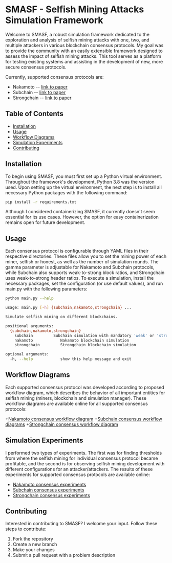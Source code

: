 # SMASF - Selfish Mining Attacks Simulation Framework

Welcome to SMASF, a robust simulation framework dedicated to the exploration
and analysis of selfish mining attacks with one, two, and multiple attackers
in various blockchain consensus protocols. My goal was to provide the community
with an easily extensible framework designed to assess the impact of selfish mining
attacks. This tool serves as a platform for testing existing systems and
assisting in the development of new, more secure consensus protocols.

Currently, supported consensus protocols are:

+ Nakamoto -- [link to paper](https://bitcoin.org/bitcoin.pdf)
+ Subchain -- [link to paper](https://ledgerjournal.org/ojs/index.php/ledger/article/view/40)
+ Strongchain -- [link to paper](https://www.usenix.org/conference/usenixsecurity19/presentation/szalachowski)

## Table of Contents

+ [Installation](#installation)
+ [Usage](#usage)
+ [Workflow Diagrams](#workflow-diagrams)
+ [Simulation Experiments](#simulation-experiments)
+ [Contributing](#contributing)

## Installation

To begin using SMASF, you must first set up a Python virtual environment.
Throughout the framework's development, Python 3.8 was the version used.
Upon setting up the virtual environment, the next step is to install all
necessary Python packages with the following command:

```bash
pip install -r requirements.txt
```

Although I considered containerizing SMASF, it currently doesn't seem
essential for its use cases. However, the option for easy containerization
remains open for future development.

## Usage

Each consensus protocol is configurable through YAML files in their respective
directories. These files allow you to set the mining power of each miner,
selfish or honest, as well as the number of simulation rounds. The gamma
parameter is adjustable for Nakamoto and Subchain protocols, while
Subchain also supports weak-to-strong block ratios, and Strongchain uses
weak-to-strong header ratios. To execute a simulation, install the necessary
packages, set the configuration (or use default values), and run main.py
with the following parameters:

```bash
python main.py --help

usage: main.py [-h] {subchain,nakamoto,strongchain} ...

Simulate selfish mining on different blockchains.

positional arguments:
  {subchain,nakamoto,strongchain}
    subchain         Subchain simulation with mandatory 'weak' or 'strong'
    nakamoto            Nakamoto blockchain simulation
    strongchain         Strongchain blockchain simulation

optional arguments:
  -h, --help            show this help message and exit
```

## Workflow Diagrams

Each supported consensus protocol was developed according to proposed
workflow diagram, which describes the behavior of all important entities
for selfish mining (miners, blockchain and simulation manager).
These workflow diagrams are available online for all supported consensus
protocols:

+[Nakamoto consensus workflow diagram](https://miro.com/app/board/uXjVMeBFZw8=/?share_link_id=254956633663)
+[Subchain consensus workflow diagrams](https://miro.com/app/board/uXjVMaBHSA8=/?share_link_id=48031802517)
+[Strongchain consensus workflow diagram](https://miro.com/app/board/uXjVMZAjw5U=/?share_link_id=459699217455)

## Simulation Experiments

I performed two types of experiments. The first was for finding thresholds from where
the selfish mining for individual consensus protocol became profitable, and the second
is for observing selfish mining development with different configurations for an
attacker/attackers. The results of these experiments for supported consensus
protocols are available online:

+ [Nakamoto consensus experiments](https://docs.google.com/spreadsheets/d/1r0Z_4taUu02thfOkYR5kpf8HQZtsEOo_rOAvAe1AEfY/edit?usp=sharing)
+ [Subchain consensus experiments](https://docs.google.com/spreadsheets/d/1a80sRPVeCZLRKrEKM773YdYKN81VQ0mvEjrtVyps9TE/edit?usp=sharing)
+ [Strongchain consensus experiments](https://docs.google.com/spreadsheets/d/11LNUFQWlYa0BoNCNpiqozMAT0ijv4Eowrk6TKHE95MM/edit?usp=sharing)

## Contributing

Interested in contributing to SMASF? I welcome your input.
Follow these steps to contribute:

1. Fork the repository
2. Create a new branch
3. Make your changes
4. Submit a pull request with a problem description
